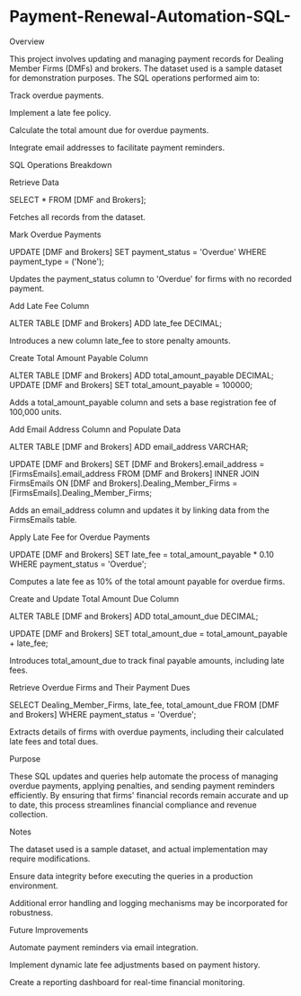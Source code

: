# Payment-Renewal-Automation-SQL-
Overview

This project involves updating and managing payment records for Dealing Member Firms (DMFs) and brokers. The dataset used is a sample dataset for demonstration purposes. The SQL operations performed aim to:

Track overdue payments.

Implement a late fee policy.

Calculate the total amount due for overdue payments.

Integrate email addresses to facilitate payment reminders.

SQL Operations Breakdown

Retrieve Data

SELECT * FROM [DMF and Brokers];

Fetches all records from the dataset.

Mark Overdue Payments

UPDATE [DMF and Brokers]
SET payment_status = 'Overdue'
WHERE payment_type = ('None');

Updates the payment_status column to 'Overdue' for firms with no recorded payment.

Add Late Fee Column

ALTER TABLE [DMF and Brokers]
ADD late_fee DECIMAL;

Introduces a new column late_fee to store penalty amounts.

Create Total Amount Payable Column

ALTER TABLE [DMF and Brokers]
ADD total_amount_payable DECIMAL;
UPDATE [DMF and Brokers]
SET total_amount_payable = 100000;

Adds a total_amount_payable column and sets a base registration fee of 100,000 units.

Add Email Address Column and Populate Data

ALTER TABLE [DMF and Brokers]
ADD email_address VARCHAR;

UPDATE [DMF and Brokers]
SET [DMF and Brokers].email_address = [FirmsEmails].email_address
FROM [DMF and Brokers]
INNER JOIN FirmsEmails ON [DMF and Brokers].Dealing_Member_Firms = [FirmsEmails].Dealing_Member_Firms;

Adds an email_address column and updates it by linking data from the FirmsEmails table.

Apply Late Fee for Overdue Payments

UPDATE [DMF and Brokers]
SET late_fee = total_amount_payable * 0.10
WHERE payment_status = 'Overdue';

Computes a late fee as 10% of the total amount payable for overdue firms.

Create and Update Total Amount Due Column

ALTER TABLE [DMF and Brokers]
ADD total_amount_due DECIMAL;

UPDATE [DMF and Brokers]
SET total_amount_due = total_amount_payable + late_fee;

Introduces total_amount_due to track final payable amounts, including late fees.

Retrieve Overdue Firms and Their Payment Dues

SELECT Dealing_Member_Firms, late_fee, total_amount_due
FROM [DMF and Brokers]
WHERE payment_status = 'Overdue';

Extracts details of firms with overdue payments, including their calculated late fees and total dues.

Purpose

These SQL updates and queries help automate the process of managing overdue payments, applying penalties, and sending payment reminders efficiently. By ensuring that firms' financial records remain accurate and up to date, this process streamlines financial compliance and revenue collection.

Notes

The dataset used is a sample dataset, and actual implementation may require modifications.

Ensure data integrity before executing the queries in a production environment.

Additional error handling and logging mechanisms may be incorporated for robustness.

Future Improvements

Automate payment reminders via email integration.

Implement dynamic late fee adjustments based on payment history.

Create a reporting dashboard for real-time financial monitoring.

